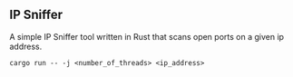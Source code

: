 ## IP Sniffer

A simple IP Sniffer tool written in Rust that scans open ports on a given ip address.

```
cargo run -- -j <number_of_threads> <ip_address>
```
